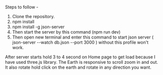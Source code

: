 Steps to follow -

1. Clone the repository.
2. npm install
3. npm install -g json-server
4. Then start the server by this command (npm run dev)
5. Then open new terminal and enter this command to start json server ( json-server --watch db.json --port 3000 ) without this profile won't work.

After server starts hold 3 to 4 second on Home page to get load because I have used three.js library. The Earth is responsive to scroll zoom in and out. It also rotate hold click on the earth and rotate in any direction you want.
